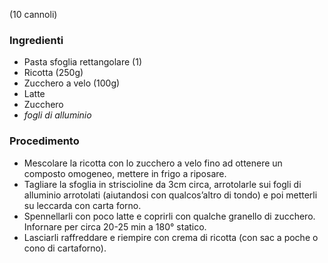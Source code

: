 (10 cannoli)

### Ingredienti
- Pasta sfoglia rettangolare (1)
- Ricotta (250g)
- Zucchero a velo (100g)
- Latte
- Zucchero
- _fogli di alluminio_
    

  

### Procedimento
- Mescolare la ricotta con lo zucchero a velo fino ad ottenere un composto omogeneo, mettere in frigo a riposare.
- Tagliare la sfoglia in striscioline da 3cm circa, arrotolarle sui fogli di alluminio arrotolati (aiutandosi con qualcos’altro di tondo) e poi metterli su leccarda con carta forno.
- Spennellarli con poco latte e coprirli con qualche granello di zucchero. Infornare per circa 20-25 min a 180° statico.
- Lasciarli raffreddare e riempire con crema di ricotta (con sac a poche o cono di cartaforno).